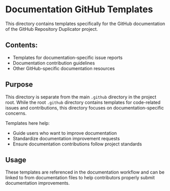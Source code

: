 # Documentation GitHub Templates

This directory contains templates specifically for the GitHub documentation of the GitHub Repository Duplicator project.

## Contents:

- Templates for documentation-specific issue reports
- Documentation contribution guidelines
- Other GitHub-specific documentation resources

## Purpose

This directory is separate from the main `.github` directory in the project root. While the root `.github` directory contains templates for code-related issues and contributions, this directory focuses on documentation-specific concerns.

Templates here help:
- Guide users who want to improve documentation
- Standardize documentation improvement requests
- Ensure documentation contributions follow project standards

## Usage

These templates are referenced in the documentation workflow and can be linked to from documentation files to help contributors properly submit documentation improvements. 